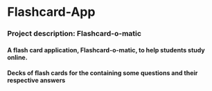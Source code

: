 # Flashcard-App
### Project description: Flashcard-o-matic 
#### A flash card application, Flashcard-o-matic, to help students study online.
#### Decks of flash cards for the containing some questions and their respective answers
